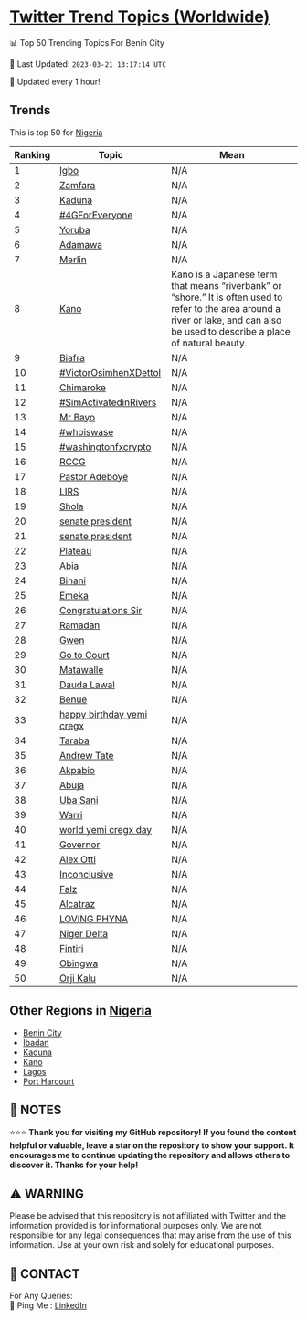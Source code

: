 [Twitter Trend Topics (Worldwide)](https://github.com/ErcinDedeoglu/Twitter-Trend-Topics)
==========


📊 Top 50 Trending Topics For Benin City

📆 Last Updated: `2023-03-21 13:17:14 UTC`

🔧 Updated every 1 hour!


## Trends

This is top 50 for [Nigeria](</Nigeria>)

| Ranking | Topic | Mean |
| ------- | ------------ | ------------ |
| 1 | [Igbo](http://twitter.com/search?q=Igbo) | N/A |
| 2 | [Zamfara](http://twitter.com/search?q=Zamfara) | N/A |
| 3 | [Kaduna](http://twitter.com/search?q=Kaduna) | N/A |
| 4 | [#4GForEveryone](http://twitter.com/search?q=%234GForEveryone) | N/A |
| 5 | [Yoruba](http://twitter.com/search?q=Yoruba) | N/A |
| 6 | [Adamawa](http://twitter.com/search?q=Adamawa) | N/A |
| 7 | [Merlin](http://twitter.com/search?q=Merlin) | N/A |
| 8 | [Kano](http://twitter.com/search?q=Kano) | Kano is a Japanese term that means “riverbank” or “shore.” It is often used to refer to the area around a river or lake, and can also be used to describe a place of natural beauty. |
| 9 | [Biafra](http://twitter.com/search?q=Biafra) | N/A |
| 10 | [#VictorOsimhenXDettol](http://twitter.com/search?q=%23VictorOsimhenXDettol) | N/A |
| 11 | [Chimaroke](http://twitter.com/search?q=Chimaroke) | N/A |
| 12 | [#SimActivatedinRivers](http://twitter.com/search?q=%23SimActivatedinRivers) | N/A |
| 13 | [Mr Bayo](http://twitter.com/search?q=Mr+Bayo) | N/A |
| 14 | [#whoiswase](http://twitter.com/search?q=%23whoiswase) | N/A |
| 15 | [#washingtonfxcrypto](http://twitter.com/search?q=%23washingtonfxcrypto) | N/A |
| 16 | [RCCG](http://twitter.com/search?q=RCCG) | N/A |
| 17 | [Pastor Adeboye](http://twitter.com/search?q=Pastor+Adeboye) | N/A |
| 18 | [LIRS](http://twitter.com/search?q=LIRS) | N/A |
| 19 | [Shola](http://twitter.com/search?q=Shola) | N/A |
| 20 | [senate president](http://twitter.com/search?q=senate+president) | N/A |
| 21 | [senate president](http://twitter.com/search?q=senate+president) | N/A |
| 22 | [Plateau](http://twitter.com/search?q=Plateau) | N/A |
| 23 | [Abia](http://twitter.com/search?q=Abia) | N/A |
| 24 | [Binani](http://twitter.com/search?q=Binani) | N/A |
| 25 | [Emeka](http://twitter.com/search?q=Emeka) | N/A |
| 26 | [Congratulations Sir](http://twitter.com/search?q=Congratulations+Sir) | N/A |
| 27 | [Ramadan](http://twitter.com/search?q=Ramadan) | N/A |
| 28 | [Gwen](http://twitter.com/search?q=Gwen) | N/A |
| 29 | [Go to Court](http://twitter.com/search?q=Go+to+Court) | N/A |
| 30 | [Matawalle](http://twitter.com/search?q=Matawalle) | N/A |
| 31 | [Dauda Lawal](http://twitter.com/search?q=Dauda+Lawal) | N/A |
| 32 | [Benue](http://twitter.com/search?q=Benue) | N/A |
| 33 | [happy birthday yemi cregx](http://twitter.com/search?q=happy+birthday+yemi+cregx) | N/A |
| 34 | [Taraba](http://twitter.com/search?q=Taraba) | N/A |
| 35 | [Andrew Tate](http://twitter.com/search?q=Andrew+Tate) | N/A |
| 36 | [Akpabio](http://twitter.com/search?q=Akpabio) | N/A |
| 37 | [Abuja](http://twitter.com/search?q=Abuja) | N/A |
| 38 | [Uba Sani](http://twitter.com/search?q=Uba+Sani) | N/A |
| 39 | [Warri](http://twitter.com/search?q=Warri) | N/A |
| 40 | [world yemi cregx day](http://twitter.com/search?q=world+yemi+cregx+day) | N/A |
| 41 | [Governor](http://twitter.com/search?q=Governor) | N/A |
| 42 | [Alex Otti](http://twitter.com/search?q=Alex+Otti) | N/A |
| 43 | [Inconclusive](http://twitter.com/search?q=Inconclusive) | N/A |
| 44 | [Falz](http://twitter.com/search?q=Falz) | N/A |
| 45 | [Alcatraz](http://twitter.com/search?q=Alcatraz) | N/A |
| 46 | [LOVING PHYNA](http://twitter.com/search?q=LOVING+PHYNA) | N/A |
| 47 | [Niger Delta](http://twitter.com/search?q=Niger+Delta) | N/A |
| 48 | [Fintiri](http://twitter.com/search?q=Fintiri) | N/A |
| 49 | [Obingwa](http://twitter.com/search?q=Obingwa) | N/A |
| 50 | [Orji Kalu](http://twitter.com/search?q=Orji+Kalu) | N/A |



## Other Regions in [Nigeria](</Nigeria>)

* [Benin City](</Nigeria/Benin City.md>)
* [Ibadan](</Nigeria/Ibadan.md>)
* [Kaduna](</Nigeria/Kaduna.md>)
* [Kano](</Nigeria/Kano.md>)
* [Lagos](</Nigeria/Lagos.md>)
* [Port Harcourt](</Nigeria/Port Harcourt.md>)



## 📝 NOTES

⭐⭐⭐ **Thank you for visiting my GitHub repository! If you found the content helpful or valuable, leave a star on the repository to show your support. It encourages me to continue updating the repository and allows others to discover it. Thanks for your help!**


## ⚠️ WARNING

Please be advised that this repository is not affiliated with Twitter and the information provided is for informational purposes only. We are not responsible for any legal consequences that may arise from the use of this information. Use at your own risk and solely for educational purposes.


## 📨 CONTACT

 For Any Queries:  
            🏓 Ping Me : [LinkedIn](https://www.linkedin.com/in/ercindedeoglu/)
